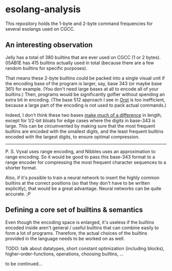 # esolang-analysis
This repository holds the 1-byte and 2-byte command frequencies for several esolangs used on CGCC.

## An interesting observation
Jelly has a total of 380 builtins that are ever used on CGCC (1 or 2 bytes). 05AB1E has 415 builtins actually used in total (because there are a few random builtins for specific purposes).

That means these 2-byte builtins could be packed into a single visual unit if the encoding base of the program is larger, say, base 343 (or maybe base 361) for example. (You don't need large bases at all to encode all of your builtins.) Then, programs would be significantly golfier without spending an extra bit in encoding. (The base 512 approach I see in [Orst](https://github.com/cairdcoinheringaahing/Orst-Geo) is too inefficient, because a large part of the encoding is not used to pack actual commands.)

Indeed, I don't think these two bases [make much of a difference](https://tio.run/##yy9OTMpM/f/f2MT43CYjU7MLm/7/jwZydKA4FgA) in length, except for 1/2-bit bloats for edge cases where the digits in base-343 is large. This can be circumvented by making sure that the most frequent builtins are encoded with the smallest digits, and the least frequent builtins encoded with the largest digits, to ensure optimal compression. 

---

P. S. Vyxal uses range encoding, and Nibbles uses an approximation to range encoding. So it would be good to pass this base-343 format to a range encoder for compressing the most frequent character sequences to a shorter format.

Also, if it's possible to train a neural network to insert the highly common builtins at the correct positions (so that they don't have to be written explicitly), that would be a great advantage. Neural networks can be quite accurate. ;P

## Defining a core set of builtins & semantics
Even though the encoding space is enlarged, it's useless if the builtins encoded inside aren't general / useful builtins that can combine easily to form a lot of programs. Therefore, the actual choices of the builtins provided in the language needs to be worked on as well.

TODO: talk about datatypes, short constant optimization (including blocks), higher-order-functions, operations, choosing builtins, ...

to be continued...
